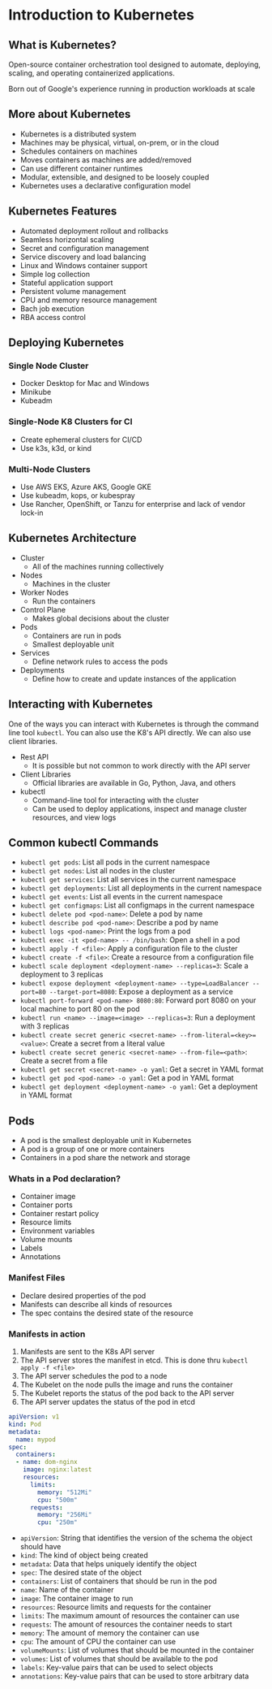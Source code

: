 # Introduction to Kubernetes

## What is Kubernetes?

Open-source container orchestration tool designed to automate, deploying, scaling, and operating containerized applications.

Born out of Google's experience running in production workloads at scale

## More about Kubernetes

- Kubernetes is a distributed system
- Machines may be physical, virtual, on-prem, or in the cloud
- Schedules containers on machines
- Moves containers as machines are added/removed
- Can use different container runtimes
- Modular, extensible, and designed to be loosely coupled
- Kubernetes uses a declarative configuration model

## Kubernetes Features

- Automated deployment rollout and rollbacks
- Seamless horizontal scaling
- Secret and configuration management
- Service discovery and load balancing
- Linux and Windows container support
- Simple log collection
- Stateful application support
- Persistent volume management
- CPU and memory resource management
- Bach job execution
- RBA access control

## Deploying Kubernetes

### Single Node Cluster

- Docker Desktop for Mac and Windows
- Minikube
- Kubeadm

### Single-Node K8 Clusters for CI

- Create ephemeral clusters for CI/CD
- Use k3s, k3d, or kind

### Multi-Node Clusters

- Use AWS EKS, Azure AKS, Google GKE
- Use kubeadm, kops, or kubespray
- Use Rancher, OpenShift, or Tanzu for enterprise and lack of vendor lock-in

## Kubernetes Architecture

- Cluster
  - All of the machines running collectively
- Nodes
  - Machines in the cluster
- Worker Nodes
  - Run the containers
- Control Plane
  - Makes global decisions about the cluster
- Pods
  - Containers are run in pods
  - Smallest deployable unit
- Services
  - Define network rules to access the pods
- Deployments
  - Define how to create and update instances of the application

## Interacting with Kubernetes

One of the ways you can interact with Kubernetes is through the command line tool `kubectl`. You can also use the K8's API directly. We can also use client libraries.

- Rest API
  - It is possible but not common to work directly with the API server
- Client Libraries
  - Official libraries are available in Go, Python, Java, and others
- kubectl
  - Command-line tool for interacting with the cluster
  - Can be used to deploy applications, inspect and manage cluster resources, and view logs

## Common kubectl Commands

- `kubectl get pods`: List all pods in the current namespace
- `kubectl get nodes`: List all nodes in the cluster
- `kubectl get services`: List all services in the current namespace
- `kubectl get deployments`: List all deployments in the current namespace
- `kubectl get events`: List all events in the current namespace
- `kubectl get configmaps`: List all configmaps in the current namespace
- `kubectl delete pod <pod-name>`: Delete a pod by name
- `kubectl describe pod <pod-name>`: Describe a pod by name
- `kubectl logs <pod-name>`: Print the logs from a pod
- `kubectl exec -it <pod-name> -- /bin/bash`: Open a shell in a pod
- `kubectl apply -f <file>`: Apply a configuration file to the cluster
- `kubectl create -f <file>`: Create a resource from a configuration file
- `kubectl scale deployment <deployment-name> --replicas=3`: Scale a deployment to 3 replicas
- `kubectl expose deployment <deployment-name> --type=LoadBalancer --port=80 --target-port=8080`: Expose a deployment as a service
- `kubectl port-forward <pod-name> 8080:80`: Forward port 8080 on your local machine to port 80 on the pod
- `kubectl run <name> --image=<image> --replicas=3`: Run a deployment with 3 replicas
- `kubectl create secret generic <secret-name> --from-literal=<key>=<value>`: Create a secret from a literal value
- `kubectl create secret generic <secret-name> --from-file=<path>`: Create a secret from a file
- `kubectl get secret <secret-name> -o yaml`: Get a secret in YAML format
- `kubectl get pod <pod-name> -o yaml`: Get a pod in YAML format
- `kubectl get deployment <deployment-name> -o yaml`: Get a deployment in YAML format

## Pods

- A pod is the smallest deployable unit in Kubernetes
- A pod is a group of one or more containers
- Containers in a pod share the network and storage

### Whats in a Pod declaration?

- Container image
- Container ports
- Container restart policy
- Resource limits
- Environment variables
- Volume mounts
- Labels
- Annotations

### Manifest Files

- Declare desired properties of the pod
- Manifests can describe all kinds of resources
- The spec contains the desired state of the resource

### Manifests in action

1. Manifests are sent to the K8s API server
2. The API server stores the manifest in etcd. This is done thru `kubectl apply -f <file>`
3. The API server schedules the pod to a node
4. The Kubelet on the node pulls the image and runs the container
5. The Kubelet reports the status of the pod back to the API server
6. The API server updates the status of the pod in etcd

```yaml
apiVersion: v1
kind: Pod
metadata:
  name: mypod
spec:
  containers:
  - name: dom-nginx
    image: nginx:latest
    resources:
      limits:
        memory: "512Mi"
        cpu: "500m"
      requests:
        memory: "256Mi"
        cpu: "250m"
```

- `apiVersion`: String that identifies the version of the schema the object should have
- `kind`: The kind of object being created
- `metadata`: Data that helps uniquely identify the object
- `spec`: The desired state of the object
- `containers`: List of containers that should be run in the pod
- `name`: Name of the container
- `image`: The container image to run
- `resources`: Resource limits and requests for the container
- `limits`: The maximum amount of resources the container can use
- `requests`: The amount of resources the container needs to start
- `memory`: The amount of memory the container can use
- `cpu`: The amount of CPU the container can use
- `volumeMounts`: List of volumes that should be mounted in the container
- `volumes`: List of volumes that should be available to the pod
- `labels`: Key-value pairs that can be used to select objects
- `annotations`: Key-value pairs that can be used to store arbitrary data
